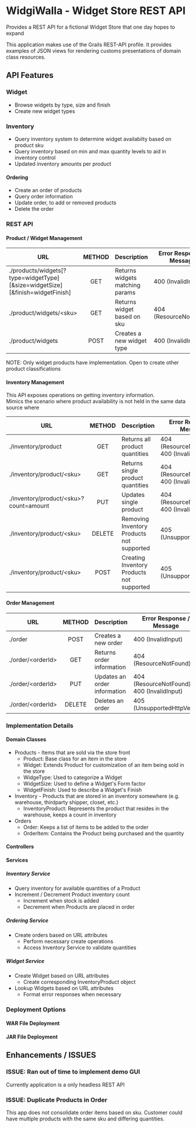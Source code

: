 # WidgiWalla - Widget Store REST API
Provides a REST API for a fictional Widget Store that one day hopes to expand

This application makes use of the Grails REST-API profile.  It provides examples of JSON views for rendering customs
presentations of domain class resources.

## API Features
### Widget
* Browse widgets by type, size and finish
* Create new widget types

### Inventory
* Query inventory system to determine widget availabilty based on product sku
* Query inventory based on min and max quantity levels to aid in inventory control
* Updated inventory amounts per product

#### Ordering
* Create an order of products
* Query order information
* Update order, to add or removed products
* Delete the order
 

### REST API

#### Product / Widget Management

| URL   |      METHOD      |  Description | Error Response  / Message|
|----------|:-------------:|:------|-----|
| ./products/widgets\[?type=widgetType\]\[&size=widgetSize\]\[&finish=widgetFinish\] |  GET | Returns widgets matching params | 400 (InvalidInput)|
| ./product/widgets/\<sku\> |  GET | Returns widget based on sku | 404 (ResourceNotFound)|
| ./product/widgets |  POST | Creates a new widget type | 400 (InvalidInput)|


NOTE: Only widget products have implementation.  Open to create other product classifications

#### Inventory Management
This API exposes operations on getting inventory information.  
Mimics the scenario where product availability is not held in the
same data source where

| URL   |      METHOD      |  Description |Error Response  / Message|
|----------|:-------------:|:------|-----|
| ./inventory/product |  GET | Returns all product quantities | 404 (ResourceNotFound) or 400 (InvalidInput)|
| ./inventory/product/\<sku\> |  GET | Returns single product quantities | 404 (ResourceNotFound) or 400 (InvalidInput)|
| ./inventory/product/\<sku\>?count=amount |  PUT | Updates single product | 404 (ResourceNotFound) or 400 (InvalidInput)|
| ./inventory/product/\<sku\> |  DELETE | Removing Inventory Products not supported | 405 (UnsupportedHttpVerb)|
| ./inventory/product/\<sku\> |  POST | Creating Inventory Products not supported | 405 (UnsupportedHttpVerb)|

#### Order Management
| URL   |      METHOD      |  Description | Error Response  / Message|
|----------|:-------------:|:------|-----|
| ./order |  POST | Creates a new order |400 (InvalidInput)|
| ./order/\<orderId\> |  GET | Returns order information |404 (ResourceNotFound)|
| ./order/\<orderId\> |  PUT | Updates an order information |404 (ResourceNotFound) or 400 (InvalidInput)|
| ./order/\<orderId\> |  DELETE | Deletes an order |405 (UnsupportedHttpVerb)|

### Implementation Details

#### Domain Classes
* Products - Items that are sold via the store front
    - Product: Base class for an item in the store
    - Widget: Extends Product for customization of an item being sold in the store
    - WidgeType: Used to categorize a Widget
    - WidgetSize: Used to define a Widget's Form factor
    - WidgetFinish: Used to describe a Widget's Finish
* Inventory - Products that are stored in an inventory somewhere (e.g. warehouse, thirdparty shipper, closet, etc.)
    - InventoryProduct: Represents the product that resides in the warehouse, keeps a count in inventory
* Orders
    - Order: Keeps a list of items to be added to the order
    - OrderItem: Contains the Product being purchased and the quantity
    
#### Controllers


#### Services
##### Inventory Service
* Query inventory for available quantities  of a Product
* Increment / Decrement Product inventory count
    - Increment when stock is added
    - Decrement when Products are placed in order

##### Ordering Service
* Create orders based on URL attributes
    - Perform necessary create operations
    - Access Inventory Service to validate quantities

##### Widget Service
* Create Widget based on URL attributes
    - Create corresponding InventoryProduct object
* Lookup Widgets based on URL attributes
    - Format error responses when necessary

### Deployment Options

#### WAR File Deployment

#### JAR File Deployment


## Enhancements / ISSUES
### ISSUE: Ran out of time to implement demo GUI
Currently application is a only headless REST API 

### ISSUE: Duplicate Products in Order
This app does not consolidate order items based on sku.  Customer could have multiple products with the same sku and differing quantities.








